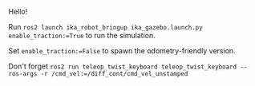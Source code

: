 Hello!

Run `ros2 launch ika_robot_bringup ika_gazebo.launch.py enable_traction:=True` to run the simulation.

Set `enable_traction:=False` to spawn the odometry-friendly version.

Don't forget `ros2 run teleop_twist_keyboard teleop_twist_keyboard --ros-args -r /cmd_vel:=/diff_cont/cmd_vel_unstamped`
